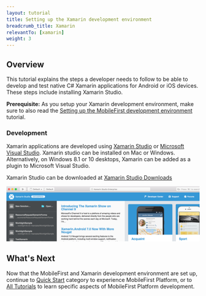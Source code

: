 ```yaml
---
layout: tutorial
title: Setting up the Xamarin development environment
breadcrumb_title: Xamarin
relevantTo: [xamarin]
weight: 3
---
```

<!-- NLS_CHARSET=UTF-8 -->
## Overview
This tutorial explains the steps a developer needs to follow to be able to develop and test native C# Xamarin applications for Android or iOS devices. These steps include installing Xamarin Studio.

**Prerequisite:** As you setup your Xamarin development environment, make sure to also read the [Setting up the MobileFirst development environment](../../development/) tutorial.

### Development
Xamarin applications are developed using [Xamarin Studio](https://www.xamarin.com/studio) or [Microsoft Visual Studio](https://www.visualstudio.com/). Xamarin studio can be installed on Mac or Windows. Alternatively, on Windows 8.1 or 10 desktops, Xamarin can be added as a plugin to Microsoft Visual Studio.   

Xamarin Studio can be downloaded at [Xamarin Studio Downloads](https://www.xamarin.com/download)

![Xamarin Studio](xamarin-studio.png)

## What's Next
Now that the MobileFirst and Xamarin development environment are set up, continue to [Quick Start](../../../quick-start/xamarin/) category to experience MobileFirst Platform, or to [All Tutorials](../../../all-tutorials) to learn specific aspects of MobileFirst Platform development.
